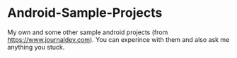 # Android-Sample-Projects

My own and some other sample android projects (from https://www.journaldev.com).
You can experince with them and also ask me anything you stuck.
